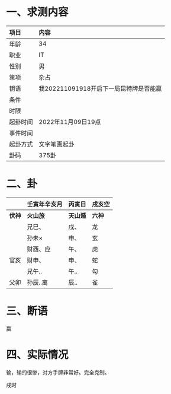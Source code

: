 # 一、求测内容

| 项目     | 内容                                   |
| :------- | :------------------------------------- |
| 年龄     | 34                                     |
| 职业     | IT                                     |
| 性别     | 男                                     |
| 策项     | 杂占                                   |
| 钥语     | 我202211091918开启下一局昆特牌是否能赢 |
| 条件     |                                        |
| 时限     |                                        |
| 起卦时间 | 2022年11月09日19点                     |
| 事件时间 |                                        |
| 起卦方式 | 文字笔画起卦                           |
| 卦码     | 375卦                                  |

# 二、卦

|                | 壬寅年辛亥月     | 丙寅日           | 戌亥空         |
| :------------- | :--------------- | :--------------- | :------------- |
| **伏神** | **火山旅** | **天山遁** | **六神** |
|                | 兄巳、           | 戌、             | 龙             |
|                | 孙未×           | 申、             | 玄             |
|                | 财酉、应         | 午、             | 虎             |
| 官亥           | 财申、           | 申、             | 蛇             |
|                | 兄午..           | 午..             | 勾             |
| 父卯           | 孙辰..离         | 辰..             | 雀             |

# 三、断语

赢

# 四、实际情况

输，输的很惨，对方手牌非常好。完全克制。

戌时
